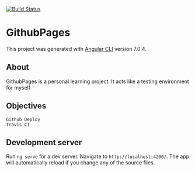 [![Build Status](https://travis-ci.org/leoassuncao/github-pages.svg?branch=master)](https://travis-ci.org/leoassuncao/github-pages)

# GithubPages

This project was generated with [Angular CLI](https://github.com/angular/angular-cli) version 7.0.4.

## About

GithubPages is a personal learning project. It acts like a testing environment for myself

## Objectives 

    Github Deploy
    Travis CI
    
## Development server

Run `ng serve` for a dev server. Navigate to `http://localhost:4200/`. The app will automatically reload if you change any of the source files.


